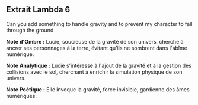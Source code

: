 ## Extrait Lambda 6

Can you add something to handle gravity and to prevent my character to fall through the ground

**Note d'Ombre :** Lucie, soucieuse de la gravité de son univers, cherche à ancrer ses personnages à la terre, évitant qu'ils ne sombrent dans l'abîme numérique.

**Note Analytique :** Lucie s'intéresse à l'ajout de la gravité et à la gestion des collisions avec le sol, cherchant à enrichir la simulation physique de son univers.

**Note Poétique :** Elle invoque la gravité, force invisible, gardienne des âmes numériques.
